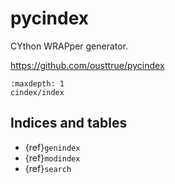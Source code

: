 # pycindex

CYthon WRAPper generator.

<https://github.com/ousttrue/pycindex>

```{toctree}
:maxdepth: 1
cindex/index
```

## Indices and tables

-   {ref}`genindex`
-   {ref}`modindex`
-   {ref}`search`
